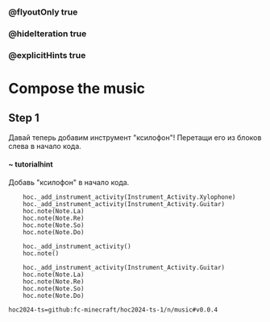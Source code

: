 ### @flyoutOnly true
### @hideIteration true
### @explicitHints true

# Compose the music

## Step 1
Давай теперь добавим инструмент "ксилофон"! Перетащи его из блоков слева в начало кода.

#### ~ tutorialhint
Добавь "ксилофон" в начало кода.
```blocks
    hoc._add_instrument_activity(Instrument_Activity.Xylophone)
    hoc._add_instrument_activity(Instrument_Activity.Guitar)
    hoc.note(Note.La)
    hoc.note(Note.Re) 
    hoc.note(Note.So)
    hoc.note(Note.Do) 
```

```ghost
    hoc._add_instrument_activity()
    hoc.note()
```
```template
    hoc._add_instrument_activity(Instrument_Activity.Guitar)
    hoc.note(Note.La)
    hoc.note(Note.Re)
    hoc.note(Note.So)
    hoc.note(Note.Do)
```

```package
hoc2024-ts=github:fc-minecraft/hoc2024-ts-1/n/music#v0.0.4
```